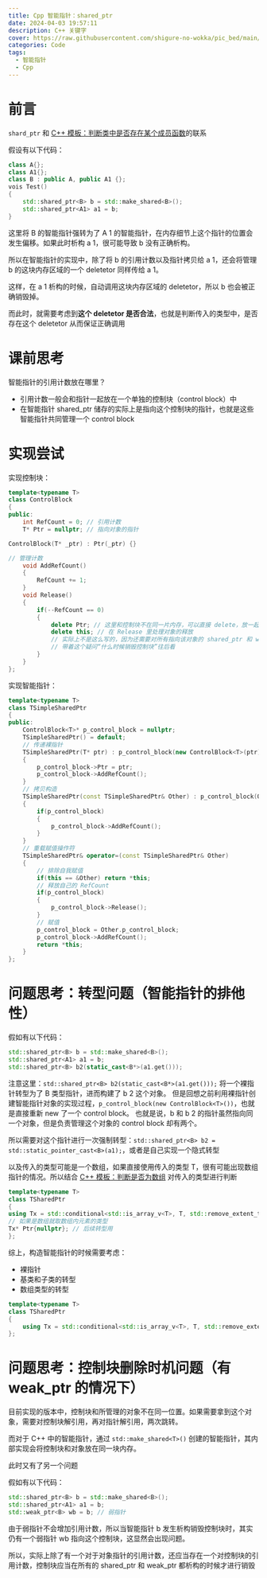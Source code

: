 ```yaml
---
title: Cpp 智能指针：shared_ptr
date: 2024-04-03 19:57:11
description: C++ 关键字
cover: https://raw.githubusercontent.com/shigure-no-wokka/pic_bed/main/imgs/family_code.jpg
categories: Code
tags:
  - 智能指针
  - Cpp
---
```


# 前言

`shard_ptr` 和 [C++ 模板：判断类中是否存在某个成员函数](../C++模板/C++模板：判断类中是否存在某个成员函数.md)的联系

假设有以下代码：

```cpp
class A{};
class A1{};
class B : public A, public A1 {};
vois Test()
{
	std::shared_ptr<B> b = std::make_shared<B>();
	std::shared_ptr<A1> a1 = b;
}
```

这里将 B 的智能指针强转为了 A 1 的智能指针，在内存细节上这个指针的位置会发生偏移。如果此时析构 a 1，很可能导致 b 没有正确析构。

所以在智能指针的实现中，除了将 b 的引用计数以及指针拷贝给 a 1，还会将管理 b 的这块内存区域的一个 deletetor 同样传给 a 1。

这样，在 a 1 析构的时候，自动调用这块内存区域的 deletetor，所以 b 也会被正确销毁掉。

而此时，就需要考虑到**这个 deletetor 是否合法**，也就是判断传入的类型中，是否存在这个 deletetor 从而保证正确调用

# 课前思考

智能指针的引用计数放在哪里？

- 引用计数一般会和指针一起放在一个单独的控制块（control block）中
- 在智能指针 shared_ptr 储存的实际上是指向这个控制块的指针，也就是这些智能指针共同管理一个 control block

# 实现尝试

实现控制块：
```cpp
template<typename T>
class ControlBlock
{
public:
	int RefCount = 0; // 引用计数
	T* Ptr = nullptr; // 指向对象的指针

ControlBlock(T* _ptr) : Ptr(_ptr) {}

// 管理计数
	void AddRefCount()
	{
		RefCount += 1;
	}
	void Release()
	{
		if(--RefCount == 0)
		{
			delete Ptr; // 这里和控制块不在同一片内存，可以直接 delete，放一起要调用析构，PTr->~T();
			delete this; // 在 Release 里处理对象的释放
			// 实际上不是这么写的，因为还需要对所有指向该对象的 shared_ptr 和 weak_ptr 都进行销毁
			// 带着这个疑问“什么时候销毁控制块”往后看
		}
	}
};
```

实现智能指针：
```cpp
template<typename T>
class TSimpleSharedPtr
{
public:
	ControlBlock<T>* p_control_block = nullptr;
	TSimpleSharedPtr() = default;
	// 传递裸指针
	TSimpleSharedPtr(T* ptr) : p_control_block(new ControlBlock<T>(ptr)) 
	{
		p_control_block->Ptr = ptr;
		p_control_block->AddRefCount();
	}
	// 拷贝构造
	TSimpleSharedPtr(const TSimpleSharedPtr& Other) : p_control_block(Other.p_control_block)
	{
		if(p_control_block)
		{
			p_control_block->AddRefCount();
		}
	}
	// 重载赋值操作符
	TSimpleSharedPtr& operator=(const TSimpleSharedPtr& Other)
	{
		// 排除自我赋值
		if(this == &Other) return *this;
		// 释放自己的 RefCount
		if(p_control_block)
		{
			p_control_block->Release();
		}
		// 赋值
		p_control_block = Other.p_control_block;
		p_control_block->AddRefCount();
		return *this;
	}
};
```

# 问题思考：转型问题（智能指针的排他性）

假如有以下代码：
```cpp
std::shared_ptr<B> b = std::make_shared<B>();
std::shared_ptr<A1> a1 = b;
std::shared_ptr<B> b2(static_cast<B*>(a1.get()));
```

注意这里：`std::shared_ptr<B> b2(static_cast<B*>(a1.get()));` 
将一个裸指针转型为了 B 类型指针，进而构建了 b 2 这个对象。 
但是回想之前利用裸指针创建智能指针对象的实现过程，`p_control_block(new ControlBlock<T>())`，也就是直接重新 new 了一个 control block。 
也就是说，b 和 b 2 的指针虽然指向同一个对象，但是负责管理这个对象的 control block 却有两个。

所以需要对这个指针进行一次强制转型：`std::shared_ptr<B> b2 = std::static_pointer_cast<B>(a1);`，或者是自己实现一个隐式转型

以及传入的类型可能是一个数组，如果直接使用传入的类型 T，很有可能出现数组指针的情况。所以结合 [C++ 模板：判断是否为数组](../C++模板/C++模板：判断是否为数组.md) 对传入的类型进行判断

```cpp
template<typename T>
class TSharedPtr
{
using Tx = std::conditional<std::is_array_v<T>, T, std::remove_extent_t<T>>; // 这里判断传入的 T 是不是一个数组
// 如果是数组就取数组内元素的类型
Tx* Ptr{nullptr}; // 后续转型用
};
```

综上，构造智能指针的时候需要考虑：
- 裸指针
- 基类和子类的转型
- 数组类型的转型

```cpp
template<typename T>
class TSharedPtr
{
	using Tx = std::conditional<std::is_array_v<T>, T, std::remove_extent_t<T>>;
};
```

# 问题思考：控制块删除时机问题（有 weak_ptr 的情况下）

目前实现的版本中，控制块和所管理的对象不在同一位置。如果需要拿到这个对象，需要对控制块解引用，再对指针解引用，两次跳转。

而对于 C++ 中的智能指针，通过 `std::make_shared<T>()` 创建的智能指针，其内部实现会将控制块和对象放在同一块内存。

此时又有了另一个问题

假如有以下代码：

```cpp
std::shared_ptr<B> b = std::make_shared<B>();
std::shared_ptr<A1> a1 = b;
std::weak_ptr<B> wb = b; // 弱指针
```

由于弱指针不会增加引用计数，所以当智能指针 b 发生析构销毁控制块时，其实仍有一个弱指针 wb 指向这个控制块，这显然会出现问题。

所以，实际上除了有一个对于对象指针的引用计数，还应当存在一个对控制块的引用计数，控制块应当在所有的 shared_ptr 和 weak_ptr 都析构的时候才进行销毁






